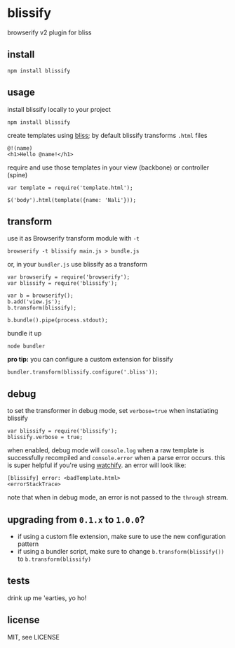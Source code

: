 blissify
========

browserify v2 plugin for bliss


## install

```
npm install blissify
```


## usage

install blissify locally to your project

```
npm install blissify
```

create templates using [bliss](https://github.com/cstivers78/bliss/wiki); by default blissify transforms `.html` files

```
@!(name)
<h1>Hello @name!</h1>
```

require and use those templates in your view (backbone) or controller (spine)

```
var template = require('template.html');

$('body').html(template({name: 'Nali'}));
```


## transform

use it as Browserify transform module with `-t`

```
browserify -t blissify main.js > bundle.js
```

or, in your `bundler.js` use blissify as a transform

```
var browserify = require('browserify');
var blissify = require('blissify');

var b = browserify();
b.add('view.js');
b.transform(blissify);

b.bundle().pipe(process.stdout);
```

bundle it up

```
node bundler
```

**pro tip:** you can configure a custom extension for blissify

```
bundler.transform(blissify.configure('.bliss'));
```


## debug

to set the transformer in debug mode, set `verbose=true` when instatiating blissify

```
var blissify = require('blissify');
blissify.verbose = true;
```

when enabled, debug mode will `console.log` when a raw template is successfully recompiled and `console.error` when a parse error occurs. this is super helpful if you're using [watchify](https://github.com/substack/watchify). an error will look like:

```
[blissify] error: <badTemplate.html>
<errorStackTrace>
```

note that when in debug mode, an error is not passed to the `through` stream.


## upgrading from `0.1.x` to `1.0.0`?

- if using a custom file extension, make sure to use the new configuration pattern
- if using a bundler script, make sure to change `b.transform(blissify())` to `b.transform(blissify)`


## tests

drink up me 'earties, yo ho!


## license

MIT, see LICENSE
